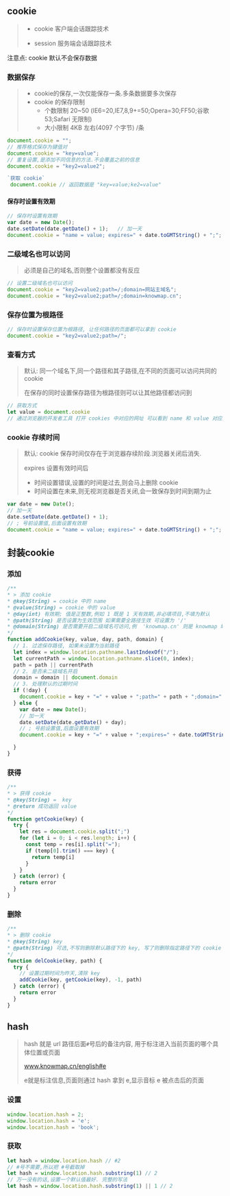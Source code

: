 ## cookie

> - cookie 客户端会话跟踪技术
>
> - session 服务端会话跟踪技术
>
>   

注意点: cookie 默认不会保存数据

### 数据保存

> - cookie的保存,一次仅能保存一条.多条数据要多次保存
> - cookie 的保存限制
>   - 个数限制 20~50 (IE6=20,IE7,8,9+=50;Opera=30;FF50;谷歌53;Safari 无限制)
>   - 大小限制 4KB 左右(4097 个字节) /条

~~~js
document.cookie = "";
// 推荐格式保存为键值对
document.cookie = "key=value";
// 重复设置,是添加不同信息的方法.不会覆盖之前的信息
document.cookie = "key2=value2";

`获取 cookie`
 document.cookie // 返回数据是 "key=value;ke2=value"

~~~

#### 保存时设置有效期

~~~js
// 保存时设置有效期
var date = new Date();
date.setDate(date.getDate() + 1);	// 加一天 
document.cookie = "name = value; expires=" + date.toGMTString() + ";";
~~~

### 二级域名也可以访问

> 必须是自己的域名,否则整个设置都没有反应

~~~js
// 设置二级域名也可以访问
document.cookie = "key2=value2;path=/;domain=网站主域名";
document.cookie = "key2=value2;path=/;domain=knowmap.cn";
~~~





### 保存位置为根路径

~~~js
// 保存时设置保存位置为根路径, 让任何路径的页面都可以拿到 cookie
document.cookie = "key2=value2;path=/";
~~~





### 查看方式

> 默认: 同一个域名下,同一个路径和其子路径,在不同的页面可以访问共同的 cookie
>
> 在保存的同时设置保存路径为根路径则可以让其他路径都访问到

~~~js
// 获取方式
let value = document.cookie
// 通过浏览器的开发者工具 打开 cookies 中对应的网址 可以看到 name 和 value 对应的值
~~~



### cookie 存续时间

> 默认: cookie 保存时间仅存在于浏览器存续阶段.浏览器关闭后消失. 
>
> expires 设置有效时间后
>
> - 时间设置错误,设置的时间是过去,则会马上删除 cookie
> - 时间设置在未来,则无视浏览器是否关闭,会一致保存到时间到期为止

~~~js
var date = new Date();
// 加一天 
date.setDate(date.getDate() + 1);
// ; 号前设置值,后面设置有效期
document.cookie = "name = value; expires=" + date.toGMTString() + ";";
~~~





## 封装cookie

> 

### 添加

~~~js
/**
* > 添加 cookie
* @key(String) = cookie 中的 name
* @value(String) = cookie 中的 value
* @day(int) 有效期; 值是正整数,例如 1 既是 1 天有效期,非必填项目,不填为默认
* @path(String) 是否设置为生效范围 如果需要全路径生效 可设置为 '/'
* @domain(String) 是否需要开启二级域名可访问,例  'knowmap.cn' 则是 knowmap 域名中的二级域名也可以访问
*/ 
function addCookie(key, value, day, path, domain) {
  // 1. 过滤保存路径, 如果未设置为当前路径
  let index = window.location.pathname.lastIndexOf("/");
  let currentPath = window.location.pathname.slice(0, index);
  path = path || currentPath
  // 2. 是否未二级域名开启
  domain = domain || document.domain
  // 3. 处理默认的过期时间 
  if (!day) {
    document.cookie = key + "=" + value + ";path=" + path + ";domain=" + domain + ";";
  } else {
    var date = new Date();
    // 加一天 
    date.setDate(date.getDate() + day);
    // ; 号前设置值,后面设置有效期
    document.cookie = key + "=" + value + ";expires=" + date.toGMTString() + ";path=" + path + ";domain=" + domain + ";";

  }
}
~~~

### 获得

~~~js
/**
* > 获得 cookie
* @key(String) =  key
* @return 成功返回 value
*/ 
function getCookie(key) {
  try {
    let res = document.cookie.split(";")
    for (let i = 0; i < res.length; i++) {
      const temp = res[i].split("=");
      if (temp[0].trim() === key) {
        return temp[i]
      } 
    }
  } catch (error) {
    return error
  }
}
~~~

### 删除

~~~js
/**
* > 删除 cookie
* @key(String) key
* @path(String) 可选,不写则删除默认路径下的 key, 写了则删除指定路径下的 cookie
*/ 
function delCookie(key, path) {
  try {
    // 设置过期时间为昨天,清除 key
    addCookie(key, getCookie(key), -1, path)
  } catch (error) {
    return error
  }
}
~~~



## hash

> hash 就是 url 路径后面`#`号后的备注内容, 用于标注进入当前页面的哪个具体位置或页面
>
> www.knowmap.cn/english#e
>
> e就是标注信息,页面则通过 hash 拿到 e,显示音标 e 被点击后的页面

### 设置			

~~~js
window.location.hash = 2;
window.location.hash = 'e';
window.location.hash = 'book';
~~~

### 获取

~~~js
let hash = window.location.hash // #2
// #号不需要,所以把 #号截取掉
let hash = window.location.hash.substring(1) // 2
// 万一没有的话,设置一个默认值最好. 完整的写法
let hash = window.location.hash.substring(1) || 1 // 2
~~~



